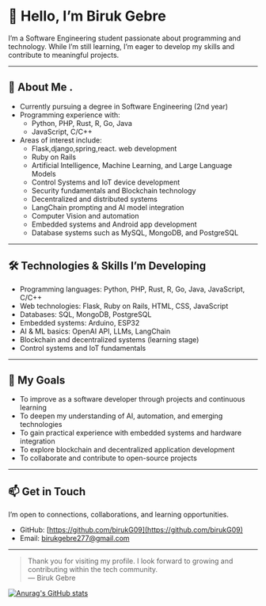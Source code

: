 # 👋 Hello, I’m Biruk Gebre

I’m a Software Engineering student passionate about programming and technology. While I’m still learning, I’m eager to develop my skills and contribute to meaningful projects.

---

## 🌱 About Me .


- Currently pursuing a degree in Software Engineering (2nd year)  
- Programming experience with:
  - Python, PHP, Rust, R, Go, Java  
  - JavaScript, C/C++  
- Areas of interest include:
  - Flask,django,spring,react. web development  
  - Ruby on Rails  
  - Artificial Intelligence, Machine Learning, and Large Language Models  
  - Control Systems and IoT device development  
  - Security fundamentals and Blockchain technology  
  - Decentralized and distributed systems  
  - LangChain prompting and AI model integration  
  - Computer Vision and automation  
  - Embedded systems and Android app development  
  - Database systems such as  MySQL, MongoDB, and PostgreSQL  

---

## 🛠️ Technologies & Skills I’m Developing

- Programming languages: Python, PHP, Rust, R, Go, Java, JavaScript, C/C++  
- Web technologies: Flask, Ruby on Rails, HTML, CSS, JavaScript  
- Databases: SQL, MongoDB, PostgreSQL  
- Embedded systems: Arduino, ESP32  
- AI & ML basics: OpenAI API, LLMs, LangChain  
- Blockchain and decentralized systems (learning stage)  
- Control systems and IoT fundamentals  

---

## 🎯 My Goals

- To improve as a software developer through projects and continuous learning  
- To deepen my understanding of AI, automation, and emerging technologies  
- To gain practical experience with embedded systems and hardware integration  
- To explore blockchain and decentralized application development  
- To collaborate and contribute to open-source projects  

---

## 📫 Get in Touch

I’m open to connections, collaborations, and learning opportunities.  
- GitHub: [https://github.com/birukG09](https://github.com/birukG09)  
- Email: birukgebre277@gmail.com

---

> Thank you for visiting my profile. I look forward to growing and contributing within the tech community.  
> — Biruk Gebre


<!---
birukG09/birukG09 is a ✨ special ✨ repository because its `README.md` (this file) appears on your GitHub profile.
You can click the Preview link to take a look at your changes.
--->
[![Anurag's GitHub stats](https://github-readme-stats.vercel.app/api?username=birukG09&show_icons=true)](https://github.com/birukG09/github-readme-stats&show_icons=true)
